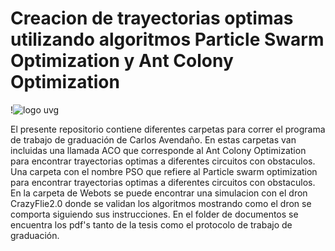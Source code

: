 
# Creacion de trayectorias optimas utilizando algoritmos Particle Swarm Optimization y Ant Colony Optimization
!![logo uvg](https://user-images.githubusercontent.com/60333304/203876818-7c387308-8f45-4c76-8a62-0c51ac23f6ae.png) 

El presente repositorio contiene diferentes carpetas para correr el programa de trabajo de graduación de Carlos Avendaño.
 En estas carpetas van incluidas una llamada ACO que corresponde al Ant Colony Optimization para encontrar trayectorias optimas a diferentes circuitos con
 obstaculos. Una carpeta con el nombre PSO que refiere al Particle swarm optimization para encontrar trayectorias optimas a diferentes circuitos con obstaculos.
 En la carpeta de Webots se puede encontrar una simulacion con el dron CrazyFlie2.0 donde se validan los algoritmos mostrando como el dron se comporta siguiendo sus
 instrucciones.
 En el folder de documentos se encuentra los pdf's tanto de la tesis como el protocolo de trabajo de graduación.



